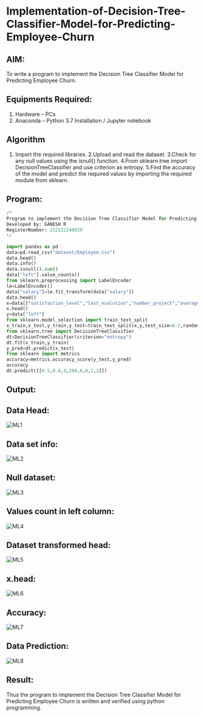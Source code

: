 # Implementation-of-Decision-Tree-Classifier-Model-for-Predicting-Employee-Churn

## AIM:
To write a program to implement the Decision Tree Classifier Model for Predicting Employee Churn.

## Equipments Required:
1. Hardware – PCs
2. Anaconda – Python 3.7 Installation / Jupyter notebook

## Algorithm
1. Import the required libraries.
2.Upload and read the dataset.
3.Check for any null values using the isnull() function.
4.From sklearn.tree import DecisionTreeClassifier and use criterion as entropy.
5.Find the accuracy of the model and predict the required values by importing the required module from sklearn.
## Program:
```PYTHON
/*
Program to implement the Decision Tree Classifier Model for Predicting Employee Churn.
Developed by: GANESH R
RegisterNumber: 212222240029 
*/

import pandas as pd
data=pd.read_csv("dataset/Employee.csv")
data.head()
data.info()
data.isnull().sum()
data["left"].value_counts()
from sklearn.preprocessing import LabelEncoder
le=LabelEncoder()
data["salary"]=le.fit_transform(data["salary"])
data.head()
x=data[["satisfaction_level","last_evalution","number_project","average_montly_hours","time_spend_company","work_accident","promotion_last_5years","salary"]]
x.head()
y=data["left"]
from sklearn.model_selection import train_test_split
x_train,x_test,y_train,y_test=train_test_split(x,y,test_size=0.2,random_state=100)
from sklearn.tree import DecisionTreeClassifier
dt=DecisionTreeClassifier(criterion="entropy")
dt.fit(x_train,y_train)
y_pred=dt.predict(x_test)
from sklearn import metrics
accuracy=metrics.accuracy_score(y_test,y_pred)
accuracy
dt.predict([[0.5,0.8,9,260,6,0,1,2]])
```

## Output:
## Data Head:
![ML1](https://github.com/ganesha360/Implementation-of-Decision-Tree-Classifier-Model-for-Predicting-Employee-Churn/assets/120884552/4661c51a-0b5c-4d04-8373-e5d92a8ddf9c)

## Data set info:
![ML2](https://github.com/ganesha360/Implementation-of-Decision-Tree-Classifier-Model-for-Predicting-Employee-Churn/assets/120884552/10200b2e-9519-437a-bf2e-65125885e9bb)

## Null dataset:
![ML3](https://github.com/ganesha360/Implementation-of-Decision-Tree-Classifier-Model-for-Predicting-Employee-Churn/assets/120884552/fbc9458c-e3c2-4f93-9224-878ea4567d6b)

## Values count in left column:
![ML4](https://github.com/ganesha360/Implementation-of-Decision-Tree-Classifier-Model-for-Predicting-Employee-Churn/assets/120884552/d0a7c246-ed01-43e9-8593-ea6cfd0a1023)

## Dataset transformed head:
![ML5](https://github.com/ganesha360/Implementation-of-Decision-Tree-Classifier-Model-for-Predicting-Employee-Churn/assets/120884552/4cb7dcfa-2351-45ef-9113-acfc5e83c3f6)

## x.head:

![ML6](https://github.com/ganesha360/Implementation-of-Decision-Tree-Classifier-Model-for-Predicting-Employee-Churn/assets/120884552/f05c5715-d605-4697-be91-34814600191e)

## Accuracy:

![ML7](https://github.com/ganesha360/Implementation-of-Decision-Tree-Classifier-Model-for-Predicting-Employee-Churn/assets/120884552/14504c22-7379-4418-9227-49102129cca6)


## Data Prediction:

![ML8](https://github.com/ganesha360/Implementation-of-Decision-Tree-Classifier-Model-for-Predicting-Employee-Churn/assets/120884552/9ca17776-c61b-46d3-b72d-67bedf4df394)

## Result:
Thus the program to implement the  Decision Tree Classifier Model for Predicting Employee Churn is written and verified using python programming.

